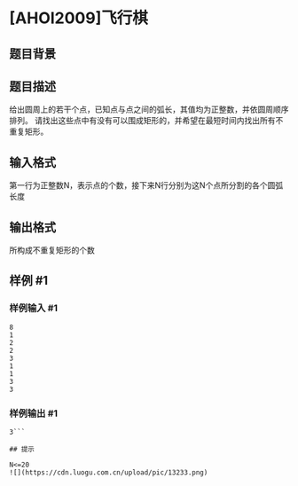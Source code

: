 # [AHOI2009]飞行棋

## 题目背景



## 题目描述

给出圆周上的若干个点，已知点与点之间的弧长，其值均为正整数，并依圆周顺序排列。 请找出这些点中有没有可以围成矩形的，并希望在最短时间内找出所有不重复矩形。


## 输入格式

第一行为正整数N，表示点的个数，接下来N行分别为这N个点所分割的各个圆弧长度


## 输出格式

所构成不重复矩形的个数


## 样例 #1

### 样例输入 #1
```
8
1
2
2
3
1
1
3
3
```

### 样例输出 #1

```
3```

## 提示

N<=20
![](https://cdn.luogu.com.cn/upload/pic/13233.png)

